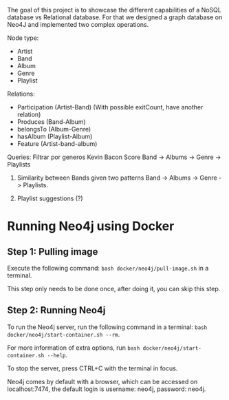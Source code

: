 The goal of this project is to showcase the different capabilities of a NoSQL database vs Relational database. For that we designed a graph database on Neo4J and implemented two complex operations.

Node type:
- Artist
- Band
- Album
- Genre
- Playlist

Relations:
- Participation (Artist-Band) (With possible exitCount, have another relation)
- Produces (Band-Album)
- belongsTo (Album-Genre)
- hasAlbum (Playlist-Album)
- Feature (Artist-band-album)

Queries:
Filtrar por generos
Kevin Bacon Score
Band -> Albums -> Genre -> Playlists

1. Similarity between Bands given two patterns Band -> Albums -> Genre -> Playlists.

2. Playlist suggestions (?)

# Running Neo4j using Docker

## Step 1: Pulling image

Execute the following command: `bash docker/neo4j/pull-image.sh` in a terminal.

This step only needs to be done once, after doing it, you can skip this step.

## Step 2: Running Neo4j

To run the Neo4j server, run the following command in a terminal: `bash docker/neo4j/start-container.sh --rm`.

For more information of extra options, run `bash docker/neo4j/start-container.sh --help`.

To stop the server, press CTRL+C with the terminal in focus.

Neo4j comes by default with a browser, which can be accessed on localhost:7474, the default login is username: neo4j, password: neo4j.
